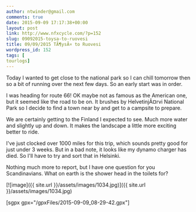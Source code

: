 ```yaml
---
author: ntwinder@gmail.com
comments: true
date: 2015-09-09 17:17:38+00:00
layout: post
link: http://www.nfxcycle.com/?p=152
slug: 09092015-toysa-to-ruovesi
title: 09/09/2015 TÃ¶ysÃ¤ to Ruovesi
wordpress_id: 152
tags: [
tourlogs]
---
```


Today I wanted to get close to the national park so I can chill tomorrow then so a bit of running over the next few days. So an early start was in order. 

I was heading for route 66! OK maybe not as famous as the American one, but it seemed like the road to be on. It brushes by HelvetinjÃ¤rvi National Park so I decide to find a town near by and get to a campsite to prepare. 

We are certainly getting to the Finland I expected to see. Much more water and slightly up and down. It makes the landscape a little more exciting better to ride. 

I've just clocked over 1000 miles for this trip, which sounds pretty good for just under 3 weeks. But in a bad note, it looks like my dynamo charger has died. So I'll have to try and sort that in Helsinki. 

Nothing much more to report, but I have one question for you Scandinavians. What on earth is the shower head in the toilets for? 

[![image]({{ site.url }}/assets/images/1034.jpg)]({{ site.url }}/assets/images/1034.jpg)

[sgpx gpx="/gpxFiles/2015-09-09_08-29-42.gpx"]
